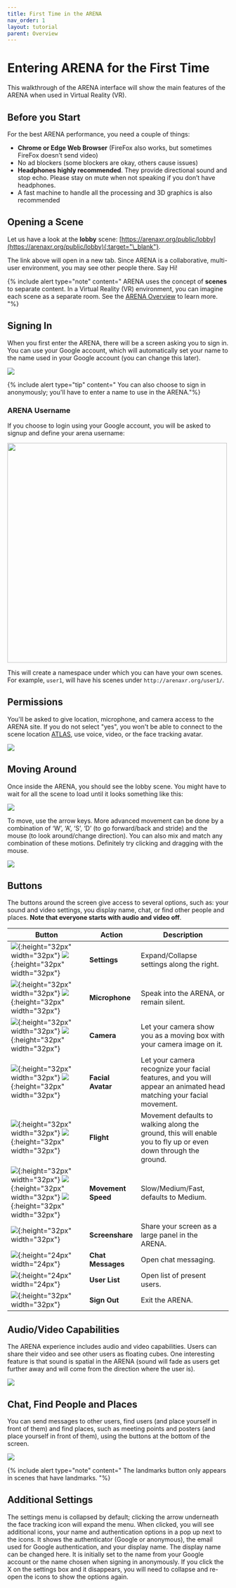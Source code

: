 ```yaml
---
title: First Time in the ARENA
nav_order: 1
layout: tutorial
parent: Overview
---
```


# Entering ARENA for the First Time

This walkthrough of the ARENA interface will show the main features of the ARENA when used in Virtual Reality (VR).

## Before you Start

For the best ARENA performance, you need a couple of things:
- **Chrome or Edge Web Browser** (FireFox also works, but sometimes FireFox doesn’t send video)
- No ad blockers (some blockers are okay, others cause issues)
- **Headphones highly recommended**. They provide directional sound and stop echo. Please stay on mute when not speaking if you don’t have headphones.
- A fast machine to handle all the processing and 3D graphics is also recommended

## Opening a Scene

Let us have a look at the **lobby** scene: [https://arenaxr.org/public/lobby](https://arenaxr.org/public/lobby){:target="\_blank"}.

The link above will open in a new tab. Since ARENA is a collaborative, multi-user environment, you may see other people there. Say Hi!

{% include alert type="note" content="
ARENA uses the concept of **scenes** to separate content. In a Virtual Reality (VR) environment, you can imagine each scene as a separate room.
See the [ARENA Overview](/content/overview/#arena-scene) to learn more.
"%}

## Signing In

When you first enter the ARENA, there will be a screen asking you to sign in. You can use your Google account, which will automatically set your name to the name used in your Google account (you can change this later).

![](../../assets/img/overview/userguide/a1.jpg)

{% include alert type="tip" content="
You can also choose to sign in anonymously; you'll have to enter a name to use in the ARENA."%}

### ARENA Username

If you choose to login using your Google account, you will be asked to signup and define your arena username:

<img src="/assets/img/overview/signup.png" width="500"/>

This will create a namespace under which you can have your own scenes. For example, ```user1```, will have his scenes under ```http://arenaxr.org/user1/```.

## Permissions

You'll be asked to give location, microphone, and camera access to the ARENA site. If you do not select "yes", you won't be able to connect to the scene location [ATLAS](https://github.com/conix-center/ATLAS), use voice, video, or the face tracking avatar.

![](../../assets/img/overview/userguide/a3.png)

## Moving Around

Once inside the ARENA, you should see the lobby scene. You might have to wait for all the scene to load until it looks something like this:

![](../../assets/img/overview/userguide/a4.png)

To move, use the arrow keys. More advanced movement can be done by a combination of ‘W’, ‘A’, ‘S’, ‘D’ (to go forward/back and stride) and the mouse (to look around/change direction).  You can also mix and match any combination of these motions.  Definitely try clicking and dragging with the mouse.

![](../../assets/img/overview/userguide/m1.png)

## Buttons

The buttons around the screen give access to several options, such as: your sound and video settings, you display name, chat, or find other people and places. **Note that everyone starts with audio and video off**.

| Button                                                                                                                                                                                                           | Action             | Description                                                                                                         |
| ---------------------------------------------------------------------------------------------------------------------------------------------------------------------------------------------------------------- | ------------------ | ------------------------------------------------------------------------------------------------------------------- |
| ![](../../assets/img/icons/more.png){:height="32px" width="32px"} ![](../../assets/img/icons/less.png){:height="32px" width="32px"}                                                                                    | **Settings**       | Expand/Collapse settings along the right.                                                                           |
| ![](../../assets/img/icons/audio-on.png){:height="32px" width="32px"} ![](../../assets/img/icons/audio-off.png){:height="32px" width="32px"}                                                                           | **Microphone**     | Speak into the ARENA, or remain silent.                                                                             |
| ![](../../assets/img/icons/video-on.png){:height="32px" width="32px"} ![](../../assets/img/icons/video-off.png){:height="32px" width="32px"}                                                                           | **Camera**         | Let your camera show you as a moving box with your camera image on it.                                              |
| ![](../../assets/img/icons/avatar3-on.png){:height="32px" width="32px"} ![](../../assets/img/icons/avatar3-off.png){:height="32px" width="32px"}                                                                       | **Facial Avatar**  | Let your camera recognize your facial features, and you will appear an animated head matching your facial movement. |
| ![](../../assets/img/icons/flying-on.png){:height="32px" width="32px"} ![](../../assets/img/icons/flying-off.png){:height="32px" width="32px"}                                                                         | **Flight**         | Movement defaults to walking along the ground, this will enable you to fly up or even down through the ground.      |
| ![](../../assets/img/icons/speed-slow.png){:height="32px" width="32px"} ![](../../assets/img/icons/speed-medium.png){:height="32px" width="32px"} ![](../../assets/img/icons/speed-fast.png){:height="32px" width="32px"} | **Movement Speed** | Slow/Medium/Fast, defaults to Medium.                                                                               |
| ![](../../assets/img/icons/screen-on.png){:height="32px" width="32px"}                                                                                                                                              | **Screenshare**    | Share your screen as a large panel in the ARENA.                                                                    |
| ![](../../assets/img/icons/chat.png){:height="24px" width="24px"}                                                                                                                                                   | **Chat Messages**  | Open chat messaging.                                                                                                |
| ![](../../assets/img/icons/user-list.png){:height="24px" width="24px"}                                                                                                                                              | **User List**      | Open list of present users.                                                                                         |
| ![](../../assets/img/icons/logout.png){:height="32px" width="32px"}                                                                                                                                                 | **Sign Out**       | Exit the ARENA.                                                                                                     |

## Audio/Video Capabilities
The ARENA experience includes audio and video capabilities. Users can share their video and see other users as floating cubes. One interesting feature is that sound is spatial in the ARENA (sound will fade as users get further away and will come from the direction where the user is).

![](../../assets/img/overview/userguide/a6.png)

## Chat, Find People and Places
You can send messages to other users, find users (and place yourself in front of them) and find places, such as meeting points and posters (and place yourself in front of them), using the buttons at the bottom of the screen.

![](../../assets/img/overview/userguide/a5.png)

{% include alert type="note" content="
The landmarks button only appears in scenes that have landmarks.
"%}

## Additional Settings

The settings menu is collapsed by default; clicking the arrow underneath the face tracking icon will expand the menu. When clicked, you will see additional icons, your name and authentication options in a pop up next to the icons. It shows the authenticator (Google or anonymous), the email used for Google authentication, and your display name. The display name can be changed here. It is initially set to the name from your Google account or the name chosen when signing in anonymously. If you click the X on the settings box and it disappears, you will need to collapse and re-open the icons to show the options again.
